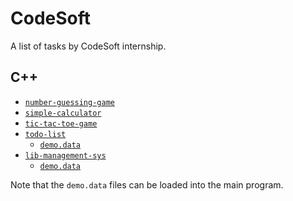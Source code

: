 # CodeSoft
A list of tasks by CodeSoft internship.

## C++
- [`number-guessing-game`](C%2B%2B/number-guessing-game/main.cpp)
- [`simple-calculator`](C%2B%2B/simple-calculator/main.cpp)
- [`tic-tac-toe-game`](C%2B%2B/tic-tac-toe-game/main.cpp)
- [`todo-list`](C%2B%2B/todo-list/main.cpp)
    - [`demo.data`](C%2B%2B/todo-list/demo.data)
- [`lib-management-sys`](C%2B%2B/lib-management-sys/main.cpp)
    - [`demo.data`](C%2B%2B/lib-management-sys/demo.data)

Note that the `demo.data` files can be loaded into the main program.

